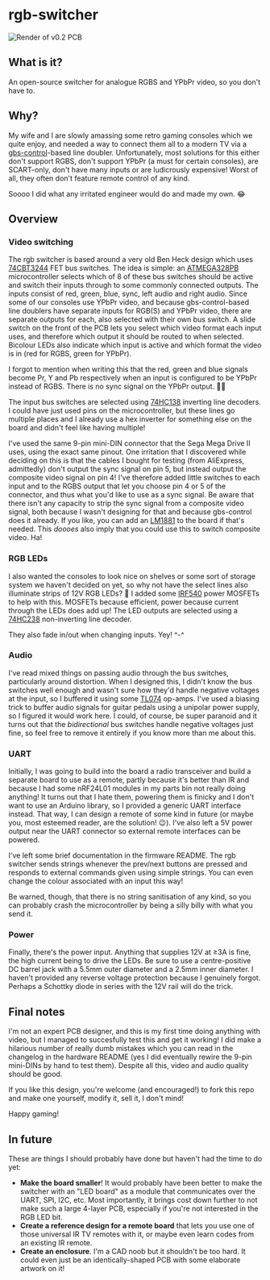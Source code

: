 # rgb-switcher

![Render of v0.2 PCB](https://github.com/user-attachments/assets/11b07148-e02a-4746-8927-08d80e3dff86)

## What is it?

An open-source switcher for analogue RGBS and YPbPr video, so you don't have to.

## Why?

My wife and I are slowly amassing some retro gaming consoles which we quite enjoy, and needed a way to connect them all to a modern TV via a [gbs-control](https://github.com/ramapcsx2/gbs-control)-based line doubler. Unfortunately, most solutions for this either don't support RGBS, don't support YPbPr (a must for certain consoles), are SCART-only, don't have many inputs or are ludicrously expensive! Worst of all, they often don't feature remote control of any kind.

Soooo I did what any irritated engineer would do and made my own. 😂

## Overview

### Video switching

The rgb switcher is based around a very old Ben Heck design which uses [74CBT3244](https://www.ti.com/lit/ds/symlink/sn74cbt3244.pdf?ts=1737705833521&ref_url=https%253A%252F%252Fwww.google.com%252F) FET bus switches. The idea is simple: an [ATMEGA328PB](https://www.microchip.com/en-us/product/atmega328pb) microcontroller selects which of 8 of these bus switches should be active and switch their inputs through to some commonly connected outputs. The inputs consist of red, green, blue, sync, left audio and right audio. Since some of our consoles use YPbPr video, and because gbs-control-based line doublers have separate inputs for RGB(S) and YPbPr video, there are separate outputs for each, also selected with their own bus switch. A slide switch on the front of the PCB lets you select which video format each input uses, and therefore which output it should be routed to when selected. Bicolour LEDs also indicate which input is active and which format the video is in (red for RGBS, green for YPbPr).

I forgot to mention when writing this that the red, green and blue signals become Pr, Y and Pb respectively when an input is configured to be YPbPr instead of RGBS. There is no sync signal on the YPbPr output. 👍🏾

The input bus switches are selected using [74HC138](https://www.ti.com/product/CD74HC138) inverting line decoders. I could have just used pins on the microcontroller, but these lines go multiple places and I already use a hex inverter for something else on the board and didn't feel like having multiple!

I've used the same 9-pin mini-DIN connector that the Sega Mega Drive II uses, using the exact same pinout. One irritation that I discovered while deciding on this is that the cables I bought for testing (from AliExpress, admittedly) don't output the sync signal on pin 5, but instead output the composite video signal on pin 4! I've therefore added little switches to each input and to the RGBS output that let you choose pin 4 or 5 of the connector, and thus what you'd like to use as a sync signal. Be aware that there isn't any capacity to strip the sync signal from a composite video signal, both because I wasn't designing for that and because gbs-control does it already. If you like, you can add an [LM1881](https://www.ti.com/lit/ds/symlink/lm1881.pdf?ts=1737753066078&ref_url=https%253A%252F%252Fwww.google.com%252F) to the board if that's needed. This _doooes_ also imply that you could use this to switch composite video. Ha!

### RGB LEDs

I also wanted the consoles to look nice on shelves or some sort of storage system we haven't decided on yet, so why not have the select lines also illuminate strips of 12V RGB LEDs? 🤣
I added some [IRF540](https://www.vishay.com/docs/91021/irf540.pdf) power MOSFETs to help with this. MOSFETs because efficient, power because current through the LEDs does add up! The LED outputs are selected using a [74HC238](https://www.ti.com/product/CD74HC238) non-inverting line decoder.

They also fade in/out when changing inputs. Yey! ^-^

### Audio

I've read mixed things on passing audio through the bus switches, particularly around distortion. When I designed this, I didn't know the bus switches well enough and wasn't sure how they'd handle negative voltages at the input, so I buffered it using some [TL074](https://www.ti.com/product/TL074) op-amps. I've used a biasing trick to buffer audio signals for guitar pedals using a unipolar power supply, so I figured it would work here. I could, of course, be super paranoid and it turns out that the _bidirectional_ bus switches handle negative voltages just fine, so feel free to remove it entirely if you know more than me about this.

### UART

Initially, I was going to build into the board a radio transceiver and build a separate board to use as a remote, partly because it's better than IR and because I had some nRF24L01 modules in my parts bin not really doing anything! It turns out that I hate them, powering them is finicky and I don't want to use an Arduino library, so I provided a generic UART interface instead. That way, I can design a remote of some kind in future (or maybe you, most esteemed reader, are the solution! 😉). I've also left a 5V power output near the UART connector so external remote interfaces can be powered.

I've left some brief documentation in the firmware README. The rgb switcher sends strings whenever the prev/next buttons are pressed and responds to external commands given using simple strings. You can even change the colour associated with an input this way!

Be warned, though, that there is no string sanitisation of any kind, so you can probably crash the microcontroller by being a silly billy with what you send it.

### Power

Finally, there's the power input. Anything that supplies 12V at ≥3A is fine, the high current being to drive the LEDs. Be sure to use a centre-positive DC barrel jack with a 5.5mm outer diameter and a 2.5mm inner diameter. I haven't provided any reverse voltage protection because I genuinely forgot. Perhaps a Schottky diode in series with the 12V rail will do the trick.

## Final notes

I'm not an expert PCB designer, and this is my first time doing anything with video, but I managed to succesfully test this and get it working! I did make a hilarious number of really dumb mistakes which you can read in the changelog in the hardware README (yes I did eventually rewire the 9-pin mini-DINs by hand to test them). Despite all this, video and audio quality should be good.

If you like this design, you're welcome (and encouraged!) to fork this repo and make one yourself, modify it, sell it, I don't mind!

Happy gaming!

## In future

These are things I should probably have done but haven't had the time to do yet:

- **Make the board smaller**! It would probably have been better to make the switcher with an "LED board" as a module that communicates over the UART, SPI, I2C, etc. Most importantly, it brings cost down further to not make such a large 4-layer PCB, especially if you're not interested in the RGB LED bit.
- **Create a reference design for a remote board** that lets you use one of those universal IR TV remotes with it, or maybe even learn codes from an existing IR remote.
- **Create an enclosure**. I'm a CAD noob but it shouldn't be too hard. It could even just be an identically-shaped PCB with some elaborate artwork on it!
